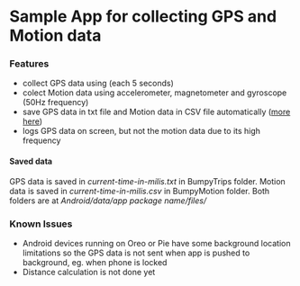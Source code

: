 # Sample App for collecting GPS and Motion data

### Features

- collect GPS data using (each 5 seconds)
- colect Motion data using accelerometer, magnetometer and gyroscope (50Hz frequency)
- save GPS data in txt file and Motion data in CSV file automatically ([more here](#Saved-data))
- logs GPS data on screen, but not the motion data due to its high frequency

#### Saved data
GPS data is saved in *current-time-in-milis.txt*  in BumpyTrips folder.
Motion data is saved in *current-time-in-milis.csv* in BumpyMotion folder.
Both folders are at *Android/data/app package name/files/*

### Known Issues

- Android devices running on Oreo or Pie have some background location limitations so the GPS data is not sent when app is pushed to background, eg. when phone is locked
- Distance calculation is not done yet